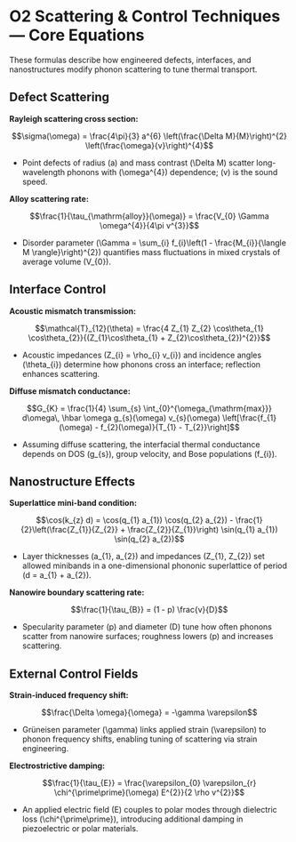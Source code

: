 # O2 Scattering & Control Techniques — Core Equations

These formulas describe how engineered defects, interfaces, and nanostructures modify phonon scattering to tune thermal transport.

## Defect Scattering
**Rayleigh scattering cross section:**

$$\sigma(\omega) = \frac{4\pi}{3} a^{6} \left(\frac{\Delta M}{M}\right)^{2} \left(\frac{\omega}{v}\right)^{4}$$

- Point defects of radius \(a\) and mass contrast \(\Delta M\) scatter long-wavelength phonons with \(\omega^{4}\) dependence; \(v\) is the sound speed.

**Alloy scattering rate:**

$$\frac{1}{\tau_{\mathrm{alloy}}(\omega)} = \frac{V_{0} \Gamma \omega^{4}}{4\pi v^{3}}$$

- Disorder parameter \(\Gamma = \sum_{i} f_{i}\left(1 - \frac{M_{i}}{\langle M \rangle}\right)^{2}\) quantifies mass fluctuations in mixed crystals of average volume \(V_{0}\).

## Interface Control
**Acoustic mismatch transmission:**

$$\mathcal{T}_{12}(\theta) = \frac{4 Z_{1} Z_{2} \cos\theta_{1} \cos\theta_{2}}{(Z_{1}\cos\theta_{1} + Z_{2}\cos\theta_{2})^{2}}$$

- Acoustic impedances \(Z_{i} = \rho_{i} v_{i}\) and incidence angles \(\theta_{i}\) determine how phonons cross an interface; reflection enhances scattering.

**Diffuse mismatch conductance:**

$$G_{K} = \frac{1}{4} \sum_{s} \int_{0}^{\omega_{\mathrm{max}}} d\omega\, \hbar \omega g_{s}(\omega) v_{s}(\omega) \left[\frac{f_{1}(\omega) - f_{2}(\omega)}{T_{1} - T_{2}}\right]$$

- Assuming diffuse scattering, the interfacial thermal conductance depends on DOS \(g_{s}\), group velocity, and Bose populations \(f_{i}\).

## Nanostructure Effects
**Superlattice mini-band condition:**

$$\cos(k_{z} d) = \cos(q_{1} a_{1}) \cos(q_{2} a_{2}) - \frac{1}{2}\left(\frac{Z_{1}}{Z_{2}} + \frac{Z_{2}}{Z_{1}}\right) \sin(q_{1} a_{1}) \sin(q_{2} a_{2})$$

- Layer thicknesses \(a_{1}, a_{2}\) and impedances \(Z_{1}, Z_{2}\) set allowed minibands in a one-dimensional phononic superlattice of period \(d = a_{1} + a_{2}\).

**Nanowire boundary scattering rate:**

$$\frac{1}{\tau_{B}} = (1 - p) \frac{v}{D}$$

- Specularity parameter \(p\) and diameter \(D\) tune how often phonons scatter from nanowire surfaces; roughness lowers \(p\) and increases scattering.

## External Control Fields
**Strain-induced frequency shift:**

$$\frac{\Delta \omega}{\omega} = -\gamma \varepsilon$$

- Grüneisen parameter \(\gamma\) links applied strain \(\varepsilon\) to phonon frequency shifts, enabling tuning of scattering via strain engineering.

**Electrostrictive damping:**

$$\frac{1}{\tau_{E}} = \frac{\varepsilon_{0} \varepsilon_{r} \chi^{\prime\prime}(\omega) E^{2}}{2 \rho v^{2}}$$

- An applied electric field \(E\) couples to polar modes through dielectric loss \(\chi^{\prime\prime}\), introducing additional damping in piezoelectric or polar materials.
